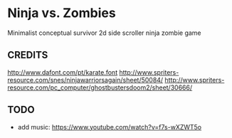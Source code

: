 Ninja vs. Zombies
=================

Minimalist conceptual survivor 2d side scroller ninja zombie game


## CREDITS
http://www.dafont.com/pt/karate.font
http://www.spriters-resource.com/snes/ninjawarriorsagain/sheet/50084/
http://www.spriters-resource.com/pc_computer/ghostbustersdoom2/sheet/30666/


## TODO
* add music: https://www.youtube.com/watch?v=f7s-wXZWT5o
